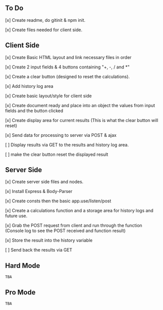 ## To Do

[x] Create readme, do gitinit & npm init.

[x] Create files needed for client side.

## Client Side

[x] Create Basic HTML layout and link necessary files in order

[x] Create 2 input fields & 4 buttons containing "+, -, / and *" 

[x] Create a clear button (designed to reset the calculations).

[x] Add history log area

[x] Create basic layout/style for client side

[x] Create document ready and place into an object the values from input fields and the button clicked

[x] Create display area for current results (This is what the clear button will reset)

[x] Send data for processing to server via POST & ajax

[ ] Display results via GET to the results and history log area. 

[ ] make the clear button reset the displayed result

## Server Side

[x] Create server side files and nodes. 

[x] Install Express & Body-Parser

[x] Create consts then the basic app.use/listen/post 

[x] Create a calculations function and a storage area for history logs and future use.

[x] Grab the POST request from client and run through the function (Console log to see the POST received and function result)

[x] Store the result into the history variable

[ ] Send back the results via GET

## Hard Mode

    TBA

## Pro Mode 

    TBA